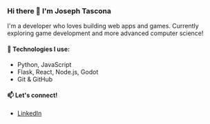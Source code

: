 ### Hi there 👋 I'm Joseph Tascona

I'm a developer who loves building web apps and games. Currently exploring game development and more advanced computer science!

#### 🔧 Technologies I use:
- Python, JavaScript
- Flask, React, Node.js, Godot
- Git & GitHub

#### 📫 Let's connect!
- [LinkedIn](https://linkedin.com/in/joseph-tascona)
